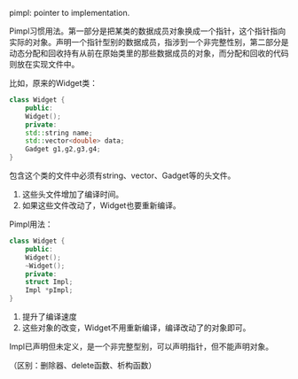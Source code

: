 pimpl: pointer to implementation.

Pimpl习惯用法。第一部分是把某类的数据成员对象换成一个指针，这个指针指向实际的对象。声明一个指针型别的数据成员，指涉到一个非完整性别，第二部分是动态分配和回收持有从前在原始类里的那些数据成员的对象，而分配和回收的代码则放在实现文件中。

比如，原来的Widget类：

```c++
class Widget {
    public:
    Widget();
    private:
    std::string name;
    std::vector<double> data;
    Gadget g1,g2,g3,g4;
}
```

包含这个类的文件中必须有string、vector、Gadget等的头文件。

1. 这些头文件增加了编译时间。
2. 如果这些文件改动了，Widget也要重新编译。

Pimpl用法：

```c++
class Widget {
    public:
    Widget();
    ~Widget();
    private:
    struct Impl;
    Impl *pImpl;
}
```

1. 提升了编译速度
2. 这些对象的改变，Widget不用重新编译，编译改动了的对象即可。

Impl已声明但未定义，是一个非完整型别，可以声明指针，但不能声明对象。

（区别：删除器、delete函数、析构函数）

